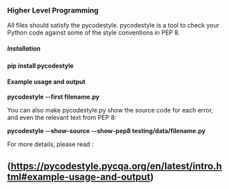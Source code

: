 ### Higher Level Programming

All files should satisfy the pycodestyle.
pycodestyle is a tool to check your Python code against some of the style conventions in PEP 8.

##### Installation
__pip install pycodestyle__

#### Example usage and output
__pycodestyle --first filename.py__

You can also make pycodestyle.py show the source code for each error, and even the relevant text from PEP 8:

__pycodestyle --show-source --show-pep8 testing/data/filename.py__

For more details, please read :
## (https://pycodestyle.pycqa.org/en/latest/intro.html#example-usage-and-output)

